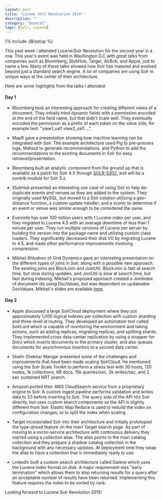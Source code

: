 ```yaml
---
layout: post
title: "Lucene Solr Revolution 2014"
description: ""
category: "General"
tags: [Solr, Lucene]
---
```

{% include JB/setup %}

This past week I attended Lucene/Solr Revolution for the second year in a row. This year's
event was held in Washington D.C with great talks from companies such as Bloomberg, StubHub, 
Target, AirBnb, and Apple, just to name a few. Many of these talks showed how Solr has matured 
and evolved beyond just a standard search engine. A lot of companies are using Solr in unique 
ways at the center of their architecture.

Here are some highlights from the talks I attended:

#### Day 1

- Bloomberg took an interesting approach for creating different views of a document. They initially 
tried dynamic fields with a permission encoded at the end of the field name, but that didn't scale 
well. They eventually encoded the permission as a prefix of each token on the value side, for 
example text: "view1_val1 view2_val1 ...".

- MapR gave a presentation showing how machine learning can be integrated with Solr. The example 
architecture used Pig to pre-process logs, Mahout to generate recommendations, and Python to add the 
recommendations to the existing documents in Solr for easy retrieval/presentation. 

- Bloomberg built an analytic component from the ground up that is available as a patch for 
Solr 4.X through [SOLR-5302](https://issues.apache.org/jira/browse/SOLR-5302), and will be a 
contrib module for Solr 5.x.

- StubHub presented an interesting use case of using Solr to help de-duplicate events and
venues as they are added to the system. They originally used MySQL, but moved to a Solr
solution utilizing a geo-distance function, a custom update handler, and a scorer to determine
if an event or venue was similar enough to be considered the same.

- Evernote has over 100 million users with 1 Lucene index per user, and they migrated 
to Lucene 4.5 with an average downtime of less than 1 minute per user. They run multiple versions 
of Lucene per server by building the version into the package name and utilizing custom class 
loaders. They significantly decreased their disk I/O by migrating Lucene to 4.5, and made other 
performance improvements involving compression.

- Mikhail Khludnev of Grid Dynamics gave an interesting presentation on the different types of joins 
in Solr, along with a possible new approach. The existing joins are BlockJoin and JoinUtil. BlockJoin is 
fast at search time, but slow during updates, and JoinUtil is slow at search time, but fast during 
indexing. Mikhail's proposed approach created a JoinIndex of document ids using DocValues, 
but was dependent on updateable DocValues. Mikhail's slides are available [here](http://goo.gl/aYsxiD).  

#### Day 2

- Apple discussed a large SolrCloud deployment where they put approximately 1,000 logical indexes per collection with 
custom sharding and three-level id routing. They developed an automation tool called SolrLord which is capable 
of monitoring the environment and taking actions, such as adding replicas, migrating replicas, and splitting shards. 
They implemented cross data-center replication by using a wrapper for SolrJ which inserts documents to the primary 
cluster, and also queues documents for asynchronous insertion to a second data center.

- Shalin Shekhar Mangar presented some of the challenges and improvements that have been made scaling SolrCloud. He 
mentioned using the Solr Scale Toolkit to perform a stress test with 30 hosts, 120 nodes, 1k collections, 6B docs, 
15k queries/sec, 2k writes/sec, and 2 sec sustained NRT search.

- Amazon ported their AWS CloudSearch service from a proprietary engine to Solr. A custom ingest pipeline performs 
validation and writes data to S3 before inserting to Solr. The query side of the API hits Solr directly, but uses 
custom search components so the API is slightly different from Solr. Elastic Map Reduce is used to rebuild the index on 
configuration changes, or to split the index when scaling.

- Target incorporated Solr into their architecture and initially prototyped the type-ahead feature on the main 
Target search page. As part of moving to a micro-service architecture with continuous delivery they started using 
a collection alias. The alias points to the main catalog collection and they prepare a shadow catalog collection 
in the background with any necessary updates. At deployment time they swap the alias to have a collection that is 
immediately ready to use.

- LinkedIn built a custom search architecture called Galene which uses the Lucene index format on disk. A major 
requirement was "early termination" which allows them to stop returning results for a query after an acceptable 
 number of results have been returned. Implementing this feature requires the index to be sorted by rank. 

Looking forward to Lucene Solr Revolution 2015!